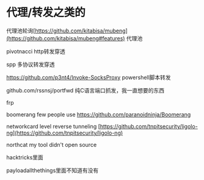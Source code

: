 # 代理/转发之类的

代理池轮询[https://github.com/kitabisa/mubeng](https://github.com/kitabisa/mubeng#features) 代理池



pivotnacci http转发穿透

spp 多协议转发穿透

https://github.com/p3nt4/Invoke-SocksProxy powershell脚本转发

github.com/rssnsj/portfwd     纯C语言端口抓发，我一直想要的东西

frp

boomerang     few people use https://github.com/paranoidninja/Boomerang

networkcard level reverse tunneling  [https://github.com/tnpitsecurity/ligolo-ng](https://github.com/tnpitsecurity/ligolo-ng)





northcat my tool didn't open source



hacktricks里面

payloadallthethings里面不知道有没有

